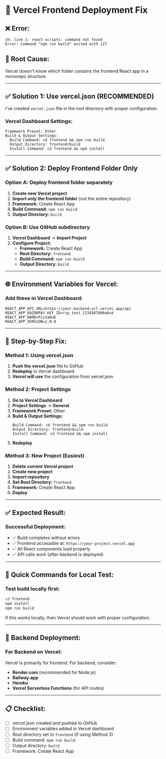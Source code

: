 # 🚨 Vercel Frontend Deployment Fix

## ❌ **Error:**

```
sh: line 1: react-scripts: command not found
Error: Command "npm run build" exited with 127
```

## 🔧 **Root Cause:**

Vercel doesn't know which folder contains the frontend React app in a monorepo structure.

---

## ✅ **Solution 1: Use vercel.json (RECOMMENDED)**

I've created `vercel.json` file in the root directory with proper configuration.

### **Vercel Dashboard Settings:**

```
Framework Preset: Other
Build & Output Settings:
  Build Command: cd frontend && npm run build
  Output Directory: frontend/build
  Install Command: cd frontend && npm install
```

---

## ✅ **Solution 2: Deploy Frontend Folder Only**

### **Option A: Deploy frontend folder separately**

1. **Create new Vercel project**
2. **Import only the frontend folder** (not the entire repository)
3. **Framework:** Create React App
4. **Build Command:** `npm run build`
5. **Output Directory:** `build`

### **Option B: Use GitHub subdirectory**

1. **Vercel Dashboard** → **Import Project**
2. **Configure Project:**
   - **Framework:** Create React App
   - **Root Directory:** `frontend`
   - **Build Command:** `npm run build`
   - **Output Directory:** `build`

---

## 🌐 **Environment Variables for Vercel:**

### **Add these in Vercel Dashboard:**

```
REACT_APP_API_URL=https://your-backend-url.vercel.app/api
REACT_APP_RAZORPAY_KEY_ID=rzp_test_1234567890abcd
REACT_APP_NAME=PizzaHub
REACT_APP_VERSION=1.0.0
```

---

## 🔄 **Step-by-Step Fix:**

### **Method 1: Using vercel.json**

1. **Push the vercel.json** file to GitHub
2. **Redeploy** in Vercel dashboard
3. **Vercel will use** the configuration from vercel.json

### **Method 2: Project Settings**

1. **Go to Vercel Dashboard**
2. **Project Settings** → **General**
3. **Framework Preset:** Other
4. **Build & Output Settings:**
   ```
   Build Command: cd frontend && npm run build
   Output Directory: frontend/build
   Install Command: cd frontend && npm install
   ```
5. **Redeploy**

### **Method 3: New Project (Easiest)**

1. **Delete current Vercel project**
2. **Create new project**
3. **Import repository**
4. **Set Root Directory:** `frontend`
5. **Framework:** Create React App
6. **Deploy**

---

## ✅ **Expected Result:**

### **Successful Deployment:**

- ✅ Build completes without errors
- ✅ Frontend accessible at: `https://your-project.vercel.app`
- ✅ All React components load properly
- ✅ API calls work (after backend is deployed)

---

## 🚀 **Quick Commands for Local Test:**

### **Test build locally first:**

```bash
cd frontend
npm install
npm run build
```

If this works locally, then Vercel should work with proper configuration.

---

## 🔗 **Backend Deployment:**

### **For Backend on Vercel:**

Vercel is primarily for frontend. For backend, consider:

- **Render.com** (recommended for Node.js)
- **Railway.app**
- **Heroku**
- **Vercel Serverless Functions** (for API routes)

---

## 📋 **Checklist:**

- [ ] vercel.json created and pushed to GitHub
- [ ] Environment variables added in Vercel dashboard
- [ ] Root directory set to `frontend` (if using Method 3)
- [ ] Build command: `npm run build`
- [ ] Output directory: `build`
- [ ] Framework: Create React App
